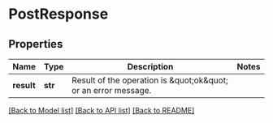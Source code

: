 # PostResponse

## Properties
Name | Type | Description | Notes
------------ | ------------- | ------------- | -------------
**result** | **str** | Result of the operation is \&quot;ok\&quot; or an error message. | 

[[Back to Model list]](../README.md#documentation-for-models) [[Back to API list]](../README.md#documentation-for-api-endpoints) [[Back to README]](../README.md)

